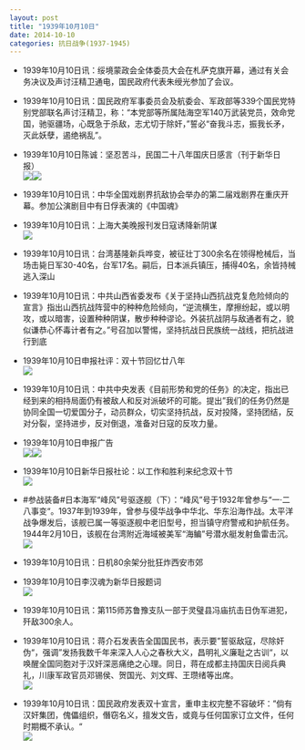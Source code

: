 ```yaml
---
layout: post
title: "1939年10月10日"
date: 2014-10-10
categories: 抗日战争(1937-1945)
---
```


<meta name="referrer" content="no-referrer" />

- 1939年10月10日讯：绥境蒙政会全体委员大会在札萨克旗开幕，通过有关会务决议及声讨汪精卫通电，国民政府代表朱绶光参加了会议。 

- 1939年10月10日讯：国民政府军事委员会及航委会、军政部等339个国民党特别党部联名声讨汪精卫，称：“本党部等所属陆海空军140万武装党员，效命党 国，驰驱疆场，心既急于杀敌，志尤切于除奸，”誓必“奋我斗志，振我长矛，灭此妖孽，遏绝祸乱”。 

- 1939年10月10日陈诚：坚忍苦斗，民国二十八年国庆日感言（刊于新华日报） <br/><img src="https://ww4.sinaimg.cn/large/aca367d8jw1el6dx6rdf5j20gv0kh41f.jpg" /><img src="https://ww1.sinaimg.cn/large/aca367d8jw1el6dx72cadj20kq0dxjty.jpg" />

- 1939年10月10日讯：中华全国戏剧界抗敌协会举办的第二届戏剧界在重庆开幕。参加公演剧目中有日俘表演的《中国魂》 

- 1939年10月10日讯：上海大美晚报刊发日寇诱降新阴谋 <br/><img src="https://ww1.sinaimg.cn/large/aca367d8jw1el6c6p91sij20ct0fo0ue.jpg" />

- 1939年10月10日讯：台湾基隆新兵哗变，被征壮丁300余名在领得枪械后，当场击毙日军30-40名，台军17名。嗣后，日本派兵镇压，捕得40名，余皆持械逃入深山 

- 1939年10月10日讯：中共山西省委发布《关于坚持山西抗战克复危险倾向的宣言》指出山西抗战阵营中的种种危险倾向，“逆流横生，摩擦纷起，或以明攻，或以暗害，设置种种阴谋，散步种种谬论。外装抗战阴与敌通者有之，貌似谦恭心怀毒计者有之。”号召加以警惕，坚持抗战日民族统一战线，把抗战进行到底 

- 1939年10月10日申报社评：双十节回忆廿八年 <br/><img src="https://ww3.sinaimg.cn/large/aca367d8jw1el5yb9ebmpj20pu0ypnhs.jpg" />

- 1939年10月10日讯：中共中央发表《目前形势和党的任务》的决定，指出已经到来的相持局面仍有被敌人和反对派破坏的可能。提出”我们的任务仍然是协同全国一切爱国分子，动员群众，切实坚持抗战，反对投降，坚持团结，反对分裂，坚持进步，反对倒退，准备对日寇的反攻力量。 

- 1939年10月10日申报广告 <br/><img src="https://ww4.sinaimg.cn/large/aca367d8jw1el5wl5rytnj20cn0h5760.jpg" /><img src="https://ww3.sinaimg.cn/large/aca367d8jw1el5wl6cahkj20ak0hadhe.jpg" />

- 1939年10月10日新华日报社论：以工作和胜利来纪念双十节 <br/><img src="https://ww3.sinaimg.cn/large/aca367d8jw1el5vp9rgk6j211o0h70yf.jpg" />

- #参战装备#日本海军“峰风”号驱逐舰（下）：“峰风”号于1932年曾参与“一·二八事变“。1937年到1939年，曾参与侵华战争中华北、华东沿海作战。太平洋战争爆发后，该舰已属一等驱逐舰中老旧型号，担当镇守府警戒和护航任务。1944年2月10日，该舰在台湾附近海域被美军“海鳊”号潜水艇发射鱼雷击沉。 <br/><img src="https://ww3.sinaimg.cn/large/aca367d8jw1el5tz5bd6hj20fw05ggnk.jpg" />

- 1939年10月10日讯：日机80余架分批狂炸西安市郊 

- 1939年10月10日李汉魂为新华日报题词 <br/><img src="https://ww3.sinaimg.cn/large/aca367d8jw1el5rds7ytij209m0fpjs4.jpg" />

- 1939年10月10日讯：第115师苏鲁豫支队一部于灵璧县冯庙抗击日伪军进犯，歼敌300余人。 

- 1939年10月10日讯：蒋介石发表告全国国民书，表示要”誓驱敌寇，尽除奸伪“，强调”发扬我数千年来深入人心之春秋大义，昌明礼义廉耻之古训“，以唤醒全国同胞对于汉奸深恶痛绝之心理。同日，蒋在成都主持国庆日阅兵典礼，川康军政官员邓锡侯、贺国光、刘文辉、王瓒绪等出席。 <br/><img src="https://ww2.sinaimg.cn/large/aca367d8jw1el5pn5bkf3j20hs0cp75f.jpg" />

- 1939年10月10日讯：国民政府发表双十宣言，重申主权完整不容破坏：”倘有汉奸集团，傀儡组织，僭窃名义，擅发文告，或竟与任何国家订立文件，任何时期概不承认。“ <br/><img src="https://ww1.sinaimg.cn/large/aca367d8jw1el5orucd2yj209d0ivgn0.jpg" />

